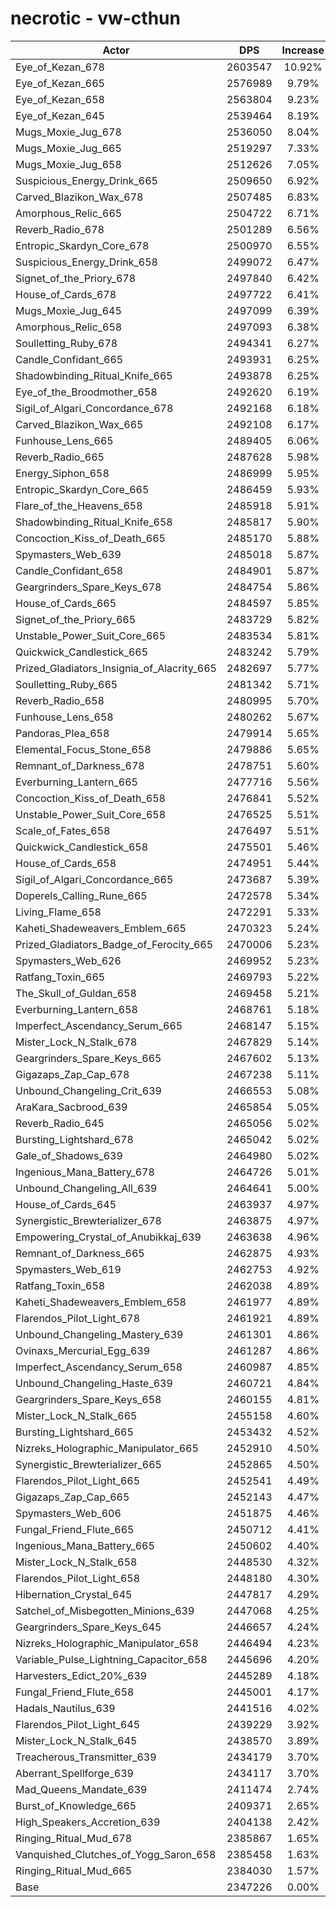 # necrotic - vw-cthun
| Actor | DPS | Increase |
|---|:---:|:---:|
|Eye_of_Kezan_678|2603547|10.92%|
|Eye_of_Kezan_665|2576989|9.79%|
|Eye_of_Kezan_658|2563804|9.23%|
|Eye_of_Kezan_645|2539464|8.19%|
|Mugs_Moxie_Jug_678|2536050|8.04%|
|Mugs_Moxie_Jug_665|2519297|7.33%|
|Mugs_Moxie_Jug_658|2512626|7.05%|
|Suspicious_Energy_Drink_665|2509650|6.92%|
|Carved_Blazikon_Wax_678|2507485|6.83%|
|Amorphous_Relic_665|2504722|6.71%|
|Reverb_Radio_678|2501289|6.56%|
|Entropic_Skardyn_Core_678|2500970|6.55%|
|Suspicious_Energy_Drink_658|2499072|6.47%|
|Signet_of_the_Priory_678|2497840|6.42%|
|House_of_Cards_678|2497722|6.41%|
|Mugs_Moxie_Jug_645|2497099|6.39%|
|Amorphous_Relic_658|2497093|6.38%|
|Soulletting_Ruby_678|2494341|6.27%|
|Candle_Confidant_665|2493931|6.25%|
|Shadowbinding_Ritual_Knife_665|2493878|6.25%|
|Eye_of_the_Broodmother_658|2492620|6.19%|
|Sigil_of_Algari_Concordance_678|2492168|6.18%|
|Carved_Blazikon_Wax_665|2492108|6.17%|
|Funhouse_Lens_665|2489405|6.06%|
|Reverb_Radio_665|2487628|5.98%|
|Energy_Siphon_658|2486999|5.95%|
|Entropic_Skardyn_Core_665|2486459|5.93%|
|Flare_of_the_Heavens_658|2485918|5.91%|
|Shadowbinding_Ritual_Knife_658|2485817|5.90%|
|Concoction_Kiss_of_Death_665|2485170|5.88%|
|Spymasters_Web_639|2485018|5.87%|
|Candle_Confidant_658|2484901|5.87%|
|Geargrinders_Spare_Keys_678|2484754|5.86%|
|House_of_Cards_665|2484597|5.85%|
|Signet_of_the_Priory_665|2483729|5.82%|
|Unstable_Power_Suit_Core_665|2483534|5.81%|
|Quickwick_Candlestick_665|2483242|5.79%|
|Prized_Gladiators_Insignia_of_Alacrity_665|2482697|5.77%|
|Soulletting_Ruby_665|2481342|5.71%|
|Reverb_Radio_658|2480995|5.70%|
|Funhouse_Lens_658|2480262|5.67%|
|Pandoras_Plea_658|2479914|5.65%|
|Elemental_Focus_Stone_658|2479886|5.65%|
|Remnant_of_Darkness_678|2478751|5.60%|
|Everburning_Lantern_665|2477716|5.56%|
|Concoction_Kiss_of_Death_658|2476841|5.52%|
|Unstable_Power_Suit_Core_658|2476525|5.51%|
|Scale_of_Fates_658|2476497|5.51%|
|Quickwick_Candlestick_658|2475501|5.46%|
|House_of_Cards_658|2474951|5.44%|
|Sigil_of_Algari_Concordance_665|2473687|5.39%|
|Doperels_Calling_Rune_665|2472578|5.34%|
|Living_Flame_658|2472291|5.33%|
|Kaheti_Shadeweavers_Emblem_665|2470323|5.24%|
|Prized_Gladiators_Badge_of_Ferocity_665|2470006|5.23%|
|Spymasters_Web_626|2469952|5.23%|
|Ratfang_Toxin_665|2469793|5.22%|
|The_Skull_of_Guldan_658|2469458|5.21%|
|Everburning_Lantern_658|2468761|5.18%|
|Imperfect_Ascendancy_Serum_665|2468147|5.15%|
|Mister_Lock_N_Stalk_678|2467829|5.14%|
|Geargrinders_Spare_Keys_665|2467602|5.13%|
|Gigazaps_Zap_Cap_678|2467238|5.11%|
|Unbound_Changeling_Crit_639|2466553|5.08%|
|AraKara_Sacbrood_639|2465854|5.05%|
|Reverb_Radio_645|2465056|5.02%|
|Bursting_Lightshard_678|2465042|5.02%|
|Gale_of_Shadows_639|2464980|5.02%|
|Ingenious_Mana_Battery_678|2464726|5.01%|
|Unbound_Changeling_All_639|2464641|5.00%|
|House_of_Cards_645|2463937|4.97%|
|Synergistic_Brewterializer_678|2463875|4.97%|
|Empowering_Crystal_of_Anubikkaj_639|2463638|4.96%|
|Remnant_of_Darkness_665|2462875|4.93%|
|Spymasters_Web_619|2462753|4.92%|
|Ratfang_Toxin_658|2462038|4.89%|
|Kaheti_Shadeweavers_Emblem_658|2461977|4.89%|
|Flarendos_Pilot_Light_678|2461921|4.89%|
|Unbound_Changeling_Mastery_639|2461301|4.86%|
|Ovinaxs_Mercurial_Egg_639|2461287|4.86%|
|Imperfect_Ascendancy_Serum_658|2460987|4.85%|
|Unbound_Changeling_Haste_639|2460721|4.84%|
|Geargrinders_Spare_Keys_658|2460155|4.81%|
|Mister_Lock_N_Stalk_665|2455158|4.60%|
|Bursting_Lightshard_665|2453432|4.52%|
|Nizreks_Holographic_Manipulator_665|2452910|4.50%|
|Synergistic_Brewterializer_665|2452865|4.50%|
|Flarendos_Pilot_Light_665|2452541|4.49%|
|Gigazaps_Zap_Cap_665|2452143|4.47%|
|Spymasters_Web_606|2451875|4.46%|
|Fungal_Friend_Flute_665|2450712|4.41%|
|Ingenious_Mana_Battery_665|2450602|4.40%|
|Mister_Lock_N_Stalk_658|2448530|4.32%|
|Flarendos_Pilot_Light_658|2448180|4.30%|
|Hibernation_Crystal_645|2447817|4.29%|
|Satchel_of_Misbegotten_Minions_639|2447068|4.25%|
|Geargrinders_Spare_Keys_645|2446657|4.24%|
|Nizreks_Holographic_Manipulator_658|2446494|4.23%|
|Variable_Pulse_Lightning_Capacitor_658|2445696|4.20%|
|Harvesters_Edict_20%_639|2445289|4.18%|
|Fungal_Friend_Flute_658|2445001|4.17%|
|Hadals_Nautilus_639|2441516|4.02%|
|Flarendos_Pilot_Light_645|2439229|3.92%|
|Mister_Lock_N_Stalk_645|2438570|3.89%|
|Treacherous_Transmitter_639|2434179|3.70%|
|Aberrant_Spellforge_639|2434117|3.70%|
|Mad_Queens_Mandate_639|2411474|2.74%|
|Burst_of_Knowledge_665|2409371|2.65%|
|High_Speakers_Accretion_639|2404138|2.42%|
|Ringing_Ritual_Mud_678|2385867|1.65%|
|Vanquished_Clutches_of_Yogg_Saron_658|2385458|1.63%|
|Ringing_Ritual_Mud_665|2384030|1.57%|
|Base|2347226|0.00%|
